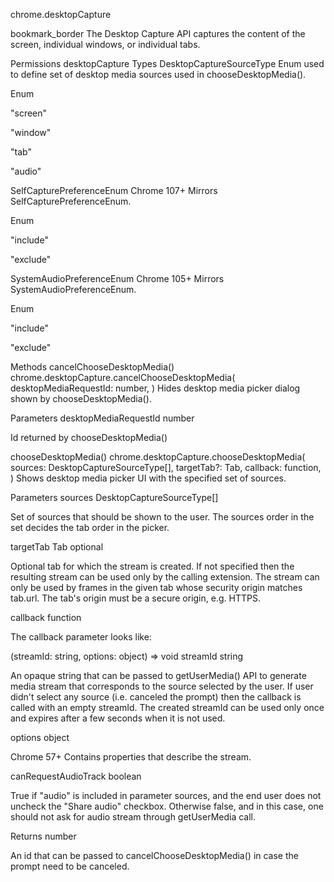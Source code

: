 chrome.desktopCapture 

bookmark_border
The Desktop Capture API captures the content of the screen, individual windows, or individual tabs.

Permissions
desktopCapture
Types
DesktopCaptureSourceType
Enum used to define set of desktop media sources used in chooseDesktopMedia().

Enum

"screen"

"window"

"tab"

"audio"

SelfCapturePreferenceEnum
Chrome 107+
Mirrors SelfCapturePreferenceEnum.

Enum

"include"

"exclude"

SystemAudioPreferenceEnum
Chrome 105+
Mirrors SystemAudioPreferenceEnum.

Enum

"include"

"exclude"

Methods
cancelChooseDesktopMedia()
chrome.desktopCapture.cancelChooseDesktopMedia(
  desktopMediaRequestId: number,
)
Hides desktop media picker dialog shown by chooseDesktopMedia().

Parameters
desktopMediaRequestId
number

Id returned by chooseDesktopMedia()

chooseDesktopMedia()
chrome.desktopCapture.chooseDesktopMedia(
  sources: DesktopCaptureSourceType[],
  targetTab?: Tab,
  callback: function,
)
Shows desktop media picker UI with the specified set of sources.

Parameters
sources
DesktopCaptureSourceType[]

Set of sources that should be shown to the user. The sources order in the set decides the tab order in the picker.

targetTab
Tab optional

Optional tab for which the stream is created. If not specified then the resulting stream can be used only by the calling extension. The stream can only be used by frames in the given tab whose security origin matches tab.url. The tab's origin must be a secure origin, e.g. HTTPS.

callback
function

The callback parameter looks like:

(streamId: string, options: object) => void
streamId
string

An opaque string that can be passed to getUserMedia() API to generate media stream that corresponds to the source selected by the user. If user didn't select any source (i.e. canceled the prompt) then the callback is called with an empty streamId. The created streamId can be used only once and expires after a few seconds when it is not used.

options
object

Chrome 57+
Contains properties that describe the stream.

canRequestAudioTrack
boolean

True if "audio" is included in parameter sources, and the end user does not uncheck the "Share audio" checkbox. Otherwise false, and in this case, one should not ask for audio stream through getUserMedia call.

Returns
number

An id that can be passed to cancelChooseDesktopMedia() in case the prompt need to be canceled.
